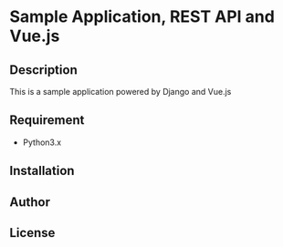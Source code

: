 Sample Application, REST API and Vue.js
====

## Description
This is a sample application powered by Django and Vue.js


## Requirement
- Python3.x


## Installation


## Author


## License
